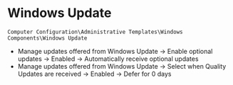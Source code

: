 # Windows Update

`Computer Configuration\Administrative Templates\Windows Components\Windows Update`

- Manage updates offered from Windows Update -> Enable optional updates -> Enabled -> Automatically receive optional updates
- Manage updates offered from Windows Update -> Select when Quality Updates are received -> Enabled -> Defer for 0 days
